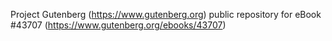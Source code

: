 Project Gutenberg (https://www.gutenberg.org) public repository for eBook #43707 (https://www.gutenberg.org/ebooks/43707)
